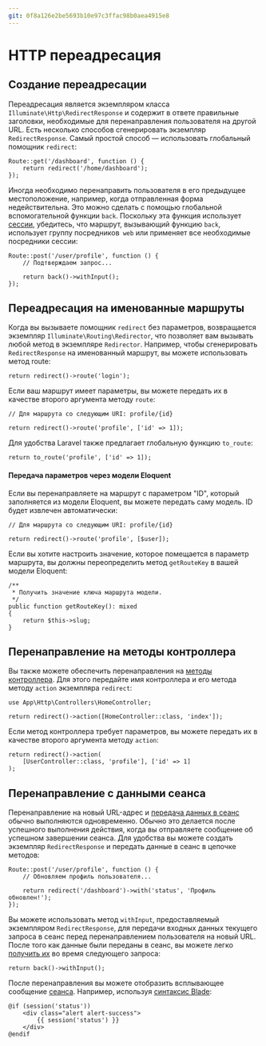 ```yaml
---
git: 0f8a126e2be5693b10e97c3ffac98b0aea4915e8
---
```


# HTTP переадресация

<a name="creating-redirects"></a>
## Создание переадресации

Переадресация является экземпляром класса `Illuminate\Http\RedirectResponse` и содержит в ответе правильные заголовки, необходимые для перенаправления пользователя на другой URL. Есть несколько способов сгенерировать экземпляр `RedirectResponse`. Самый простой способ — использовать глобальный помощник `redirect`:

    Route::get('/dashboard', function () {
        return redirect('/home/dashboard');
    });

Иногда необходимо перенаправить пользователя в его предыдущее местоположение, например, когда отправленная форма недействительна. Это можно сделать с помощью глобальной вспомогательной функции `back`. Поскольку эта функция использует [сессии](/docs/{{version}}/session), убедитесь, что маршрут, вызывающий функцию `back`, использует группу посредников` web` или применяет все необходимые посредники сессии:

    Route::post('/user/profile', function () {
        // Подтверждаем запрос...

        return back()->withInput();
    });

<a name="redirecting-named-routes"></a>
## Переадресация на именованные маршруты

Когда вы вызываете помощник `redirect` без параметров, возвращается экземпляр `Illuminate\Routing\Redirector`, что позволяет вам вызывать любой метод в экземпляре `Redirector`. Например, чтобы сгенерировать `RedirectResponse` на именованный маршрут, вы можете использовать метод route:

    return redirect()->route('login');

Если ваш маршрут имеет параметры, вы можете передать их в качестве второго аргумента методу `route`:

    // Для маршрута со следующим URI: profile/{id}

    return redirect()->route('profile', ['id' => 1]);

Для удобства Laravel также предлагает глобальную функцию `to_route`:

    return to_route('profile', ['id' => 1]);

<a name="populating-parameters-via-eloquent-models"></a>
#### Передача параметров через модели Eloquent

Если вы перенаправляете на маршрут с параметром "ID", который заполняется из модели Eloquent, вы можете передать саму модель. ID будет извлечен автоматически:

    // Для маршрута со следующим URI: profile/{id}

    return redirect()->route('profile', [$user]);

Если вы хотите настроить значение, которое помещается в параметр маршрута, вы должны переопределить метод `getRouteKey` в вашей модели Eloquent:

    /**
     * Получить значение ключа маршрута модели.
     */
    public function getRouteKey(): mixed
    {
        return $this->slug;
    }

<a name="redirecting-controller-actions"></a>
## Перенаправление на методы контроллера

Вы также можете обеспечить перенаправления на [методы контроллера](/docs/{{version}}/controllers). Для этого передайте имя контроллера и его метода методу `action` экземпляра `redirect`:

    use App\Http\Controllers\HomeController;

    return redirect()->action([HomeController::class, 'index']);

Если метод контроллера требует параметров, вы можете передать их в качестве второго аргумента методу `action`:

    return redirect()->action(
        [UserController::class, 'profile'], ['id' => 1]
    );

<a name="redirecting-with-flashed-session-data"></a>
## Перенаправление с данными сеанса

Перенаправление на новый URL-адрес и [передача данных в сеанс](/docs/{{version}}/session#flash-data) обычно выполняются одновременно. Обычно это делается после успешного выполнения действия, когда вы отправляете сообщение об успешном завершении сеанса. Для удобства вы можете создать экземпляр `RedirectResponse` и передать данные в сеанс в цепочке методов:

    Route::post('/user/profile', function () {
        // Обновляем профиль пользователя...

        return redirect('/dashboard')->with('status', 'Профиль обновлен!');
    });

Вы можете использовать метод `withInput`, предоставляемый экземпляром `RedirectResponse`, для передачи входных данных текущего запроса в сеанс перед перенаправлением пользователя на новый URL. После того как данные были переданы в сеанс, вы можете легко [получить их](/docs/{{version}}/requests#retrieving-old-input) во время следующего запроса:

    return back()->withInput();

После перенаправления вы можете отобразить всплывающее сообщение [сеанса](/docs/{{version}}/session). Например, используя [синтаксис Blade](/docs/{{version}}/blade):

```blade
@if (session('status'))
    <div class="alert alert-success">
        {{ session('status') }}
    </div>
@endif
```
